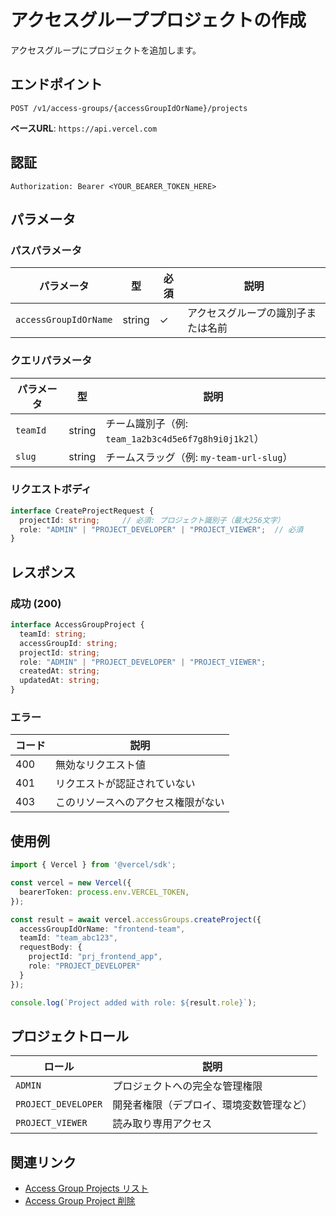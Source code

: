 # アクセスグループプロジェクトの作成

アクセスグループにプロジェクトを追加します。

## エンドポイント

```
POST /v1/access-groups/{accessGroupIdOrName}/projects
```

**ベースURL**: `https://api.vercel.com`

## 認証

```
Authorization: Bearer <YOUR_BEARER_TOKEN_HERE>
```

## パラメータ

### パスパラメータ

| パラメータ | 型 | 必須 | 説明 |
|----------|------|------|------|
| `accessGroupIdOrName` | string | ✓ | アクセスグループの識別子または名前 |

### クエリパラメータ

| パラメータ | 型 | 説明 |
|----------|------|------|
| `teamId` | string | チーム識別子（例: `team_1a2b3c4d5e6f7g8h9i0j1k2l`） |
| `slug` | string | チームスラッグ（例: `my-team-url-slug`） |

### リクエストボディ

```typescript
interface CreateProjectRequest {
  projectId: string;     // 必須: プロジェクト識別子（最大256文字）
  role: "ADMIN" | "PROJECT_DEVELOPER" | "PROJECT_VIEWER";  // 必須
}
```

## レスポンス

### 成功 (200)

```typescript
interface AccessGroupProject {
  teamId: string;
  accessGroupId: string;
  projectId: string;
  role: "ADMIN" | "PROJECT_DEVELOPER" | "PROJECT_VIEWER";
  createdAt: string;
  updatedAt: string;
}
```

### エラー

| コード | 説明 |
|-------|------|
| 400 | 無効なリクエスト値 |
| 401 | リクエストが認証されていない |
| 403 | このリソースへのアクセス権限がない |

## 使用例

```typescript
import { Vercel } from '@vercel/sdk';

const vercel = new Vercel({
  bearerToken: process.env.VERCEL_TOKEN,
});

const result = await vercel.accessGroups.createProject({
  accessGroupIdOrName: "frontend-team",
  teamId: "team_abc123",
  requestBody: {
    projectId: "prj_frontend_app",
    role: "PROJECT_DEVELOPER"
  }
});

console.log(`Project added with role: ${result.role}`);
```

## プロジェクトロール

| ロール | 説明 |
|-------|------|
| `ADMIN` | プロジェクトへの完全な管理権限 |
| `PROJECT_DEVELOPER` | 開発者権限（デプロイ、環境変数管理など） |
| `PROJECT_VIEWER` | 読み取り専用アクセス |

## 関連リンク

- [Access Group Projects リスト](/docs/services/vercel/docs/rest-api/reference/endpoints/access-groups/list-projects-of-an-access-group.md)
- [Access Group Project 削除](/docs/services/vercel/docs/rest-api/reference/endpoints/access-groups/delete-an-access-group-project.md)
